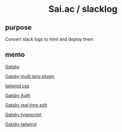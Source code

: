 <h1 align="center">
  Sai.ac / slacklog
</h1>

## purpose

Convert slack logs to html and deploy them

## memo

[Gatsby](https://www.gatsbyjs.com/)

[Gatsby multi lang plugin](https://www.gatsbyjs.com/plugins/gatsby-plugin-intl/)

[tailwind css](https://tailwindcss.com/)

[Gatsby Auth](https://qiita.com/irico/items/ac68cc18e1186b6d7c25)

[Gatsby real time edit](https://tina.io/)

[Gatsby typescript](https://zenn.dev/ryo_kawamata/articles/gatsby-ts-2020)

[Gatsby tailwind](https://qiita.com/suin/items/7281351779b5206e17b3#twinmacro%E3%82%92react%E3%81%A7%E4%BD%BF%E3%81%86%E3%81%AB%E3%81%AF)
